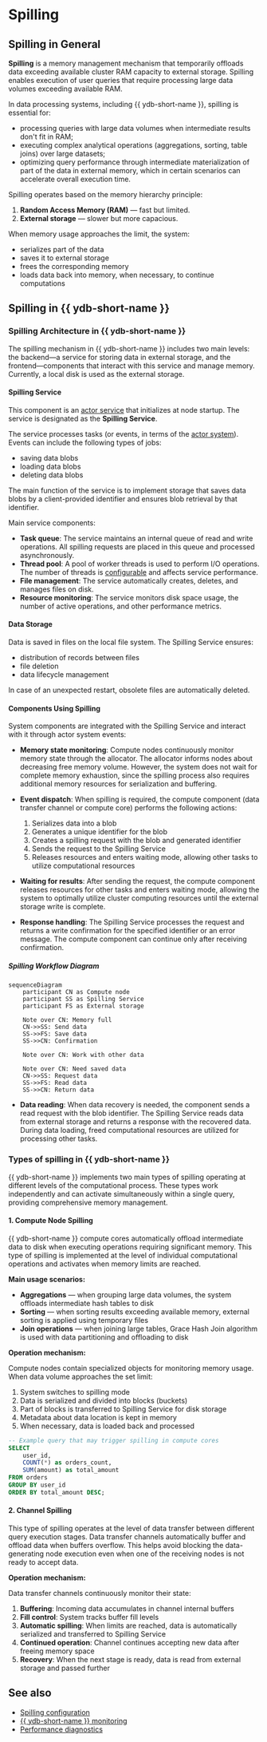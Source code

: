 # Spilling

## Spilling in General

**Spilling** is a memory management mechanism that temporarily offloads data exceeding available cluster RAM capacity to external storage. Spilling enables execution of user queries that require processing large data volumes exceeding available RAM.

In data processing systems, including {{ ydb-short-name }}, spilling is essential for:

- processing queries with large data volumes when intermediate results don't fit in RAM;
- executing complex analytical operations (aggregations, sorting, table joins) over large datasets;
- optimizing query performance through intermediate materialization of part of the data in external memory, which in certain scenarios can accelerate overall execution time.


Spilling operates based on the memory hierarchy principle:

1. **Random Access Memory (RAM)** — fast but limited.
2. **External storage** — slower but more capacious.

When memory usage approaches the limit, the system:

- serializes part of the data
- saves it to external storage
- frees the corresponding memory
- loads data back into memory, when necessary, to continue computations


## Spilling in {{ ydb-short-name }}

### Spilling Architecture in {{ ydb-short-name }}

The spilling mechanism in {{ ydb-short-name }} includes two main levels: the backend—a service for storing data in external storage, and the frontend—components that interact with this service and manage memory. Currently, a local disk is used as the external storage.

#### Spilling Service

This component is an [actor service](glossary.md#actor-service) that initializes at node startup. The service is designated as the **Spilling Service**.

The service processes tasks (or events, in terms of the [actor system](glossary.md#actor-system)). Events can include the following types of jobs:

* saving data blobs
* loading data blobs
* deleting data blobs

The main function of the service is to implement storage that saves data blobs by a client-provided identifier and ensures blob retrieval by that identifier.

Main service components:

- **Task queue**: The service maintains an internal queue of read and write operations. All spilling requests are placed in this queue and processed asynchronously.
- **Thread pool**: A pool of worker threads is used to perform I/O operations. The number of threads is [configurable](../devops/configuration-management/configuration-v2/spilling-config.md#workerscount) and affects service performance.
- **File management**: The service automatically creates, deletes, and manages files on disk.
- **Resource monitoring**: The service monitors disk space usage, the number of active operations, and other performance metrics.

#### Data Storage

Data is saved in files on the local file system. The Spilling Service ensures:

* distribution of records between files
* file deletion
* data lifecycle management

In case of an unexpected restart, obsolete files are automatically deleted.

#### Components Using Spilling

System components are integrated with the Spilling Service and interact with it through actor system events:

- **Memory state monitoring**: Compute nodes continuously monitor memory state through the allocator. The allocator informs nodes about decreasing free memory volume. However, the system does not wait for complete memory exhaustion, since the spilling process also requires additional memory resources for serialization and buffering.
- **Event dispatch**: When spilling is required, the compute component (data transfer channel or compute core) performs the following actions:

    1. Serializes data into a blob
    2. Generates a unique identifier for the blob
    3. Creates a spilling request with the blob and generated identifier
    4. Sends the request to the Spilling Service
    5. Releases resources and enters waiting mode, allowing other tasks to utilize computational resources

- **Waiting for results**: After sending the request, the compute component releases resources for other tasks and enters waiting mode, allowing the system to optimally utilize cluster computing resources until the external storage write is complete.
- **Response handling**: The Spilling Service processes the request and returns a write confirmation for the specified identifier or an error message. The compute component can continue only after receiving confirmation.

##### Spilling Workflow Diagram

```mermaid
sequenceDiagram
    participant CN as Compute node
    participant SS as Spilling Service
    participant FS as External storage

    Note over CN: Memory full
    CN->>SS: Send data
    SS->>FS: Save data
    SS->>CN: Confirmation
    
    Note over CN: Work with other data
    
    Note over CN: Need saved data
    CN->>SS: Request data
    SS->>FS: Read data
    SS->>CN: Return data
```

- **Data reading**: When data recovery is needed, the component sends a read request with the blob identifier. The Spilling Service reads data from external storage and returns a response with the recovered data. During data loading, freed computational resources are utilized for processing other tasks.

### Types of spilling in {{ ydb-short-name }}

{{ ydb-short-name }} implements two main types of spilling operating at different levels of the computational process. These types work independently and can activate simultaneously within a single query, providing comprehensive memory management.

#### 1. Compute Node Spilling

{{ ydb-short-name }} compute cores automatically offload intermediate data to disk when executing operations requiring significant memory. This type of spilling is implemented at the level of individual computational operations and activates when memory limits are reached.

**Main usage scenarios:**

* **Aggregations** — when grouping large data volumes, the system offloads intermediate hash tables to disk
* **Sorting** — when sorting results exceeding available memory, external sorting is applied using temporary files
* **Join operations** — when joining large tables, Grace Hash Join algorithm is used with data partitioning and offloading to disk

**Operation mechanism:**

Compute nodes contain specialized objects for monitoring memory usage. When data volume approaches the set limit:

1. System switches to spilling mode
2. Data is serialized and divided into blocks (buckets)
3. Part of blocks is transferred to Spilling Service for disk storage
4. Metadata about data location is kept in memory
5. When necessary, data is loaded back and processed

```sql
-- Example query that may trigger spilling in compute cores
SELECT
    user_id,
    COUNT(*) as orders_count,
    SUM(amount) as total_amount
FROM orders
GROUP BY user_id
ORDER BY total_amount DESC;
```

#### 2. Channel Spilling

This type of spilling operates at the level of data transfer between different query execution stages. Data transfer channels automatically buffer and offload data when buffers overflow. This helps avoid blocking the data-generating node execution even when one of the receiving nodes is not ready to accept data.

**Operation mechanism:**

Data transfer channels continuously monitor their state:

1. **Buffering**: Incoming data accumulates in channel internal buffers
2. **Fill control**: System tracks buffer fill levels
3. **Automatic spilling**: When limits are reached, data is automatically serialized and transferred to Spilling Service
4. **Continued operation**: Channel continues accepting new data after freeing memory space
5. **Recovery**: When the next stage is ready, data is read from external storage and passed further

## See also

- [Spilling configuration](../devops/configuration-management/configuration-v2/spilling-config.md)
- [{{ ydb-short-name }} monitoring](../devops/observability/monitoring.md)
- [Performance diagnostics](../troubleshooting/performance/index.md)